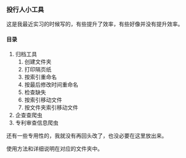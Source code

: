 ### 投行人小工具

这是我最近实习的时候写的，有些提升了效率，有些好像并没有提升效率。

#### 目录

1. 归档工具
   1. 创建文件夹
   2. 打印隔页纸
   3. 按索引重命名
   4. 按最后修改时间重命名
   5. 检查缺失
   6. 按索引移动文件
   7. 按文件夹索引移动文件
2. 企查查爬虫
3. 专利审查信息爬虫

还有一些专用性的，我就没有再回头改了，也没必要在这里放出来。

使用方法和详细说明在对应的文件夹中。